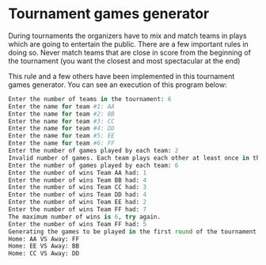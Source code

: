 # Tournament games generator

During tournaments the organizers have to mix and match teams in plays which are going to entertain the public.
There are a few important rules in doing so. Never match teams that are close in score from the beginning of the tournament (you want the closest and most spectacular at the end)

This rule and a few others have been implemented in this tournament games generator.
You can see an execution of this program below:

```python
Enter the number of teams in the tournament: 6
Enter the name for team #1: AA
Enter the name for team #2: BB
Enter the name for team #3: CC
Enter the name for team #4: DD
Enter the name for team #5: EE
Enter the name for team #6: FF
Enter the number of games played by each team: 2
Invalid number of games. Each team plays each other at least once in the regular season, try again.
Enter the number of games played by each team: 6
Enter the number of wins Team AA had: 1 
Enter the number of wins Team BB had: 4 
Enter the number of wins Team CC had: 3 
Enter the number of wins Team DD had: 4 
Enter the number of wins Team EE had: 2 
Enter the number of wins Team FF had: 7 
The maximum number of wins is 6, try again.
Enter the number of wins Team FF had: 5 
Generating the games to be played in the first round of the tournament...
Home: AA VS Away: FF
Home: EE VS Away: BB
Home: CC VS Away: DD
```
